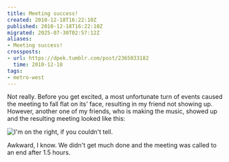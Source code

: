 ```yaml
---
title: Meeting success!
created: 2010-12-18T16:22:10Z
published: 2010-12-18T16:22:10Z
migrated: 2025-07-30T02:57:12Z
aliases:
- Meeting success!
crossposts:
- url: https://dpek.tumblr.com/post/2365033182
  time: 2010-12-18
tags:
- metro-west
---
```


Not really. Before you get excited, a most unfortunate turn of events caused the meeting to fall flat on its' face, resulting in my friend not showing up. However, another one of my friends, who is making the music, showed up and the resulting meeting looked like this:

![I'm on the right, if you couldn't tell.](20101218162210-metrowest_success.png)

Awkward, I know. We didn't get much done and the meeting was called to an end after 1.5 hours.
